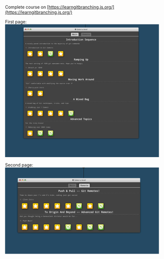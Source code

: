 Complete course on [https://learngitbranching.js.org/](https://learngitbranching.js.org/)

First page:
![image](./Screenshots/first_page.jpg)

Second page:
![image](./Screenshots/second_page.jpg)
